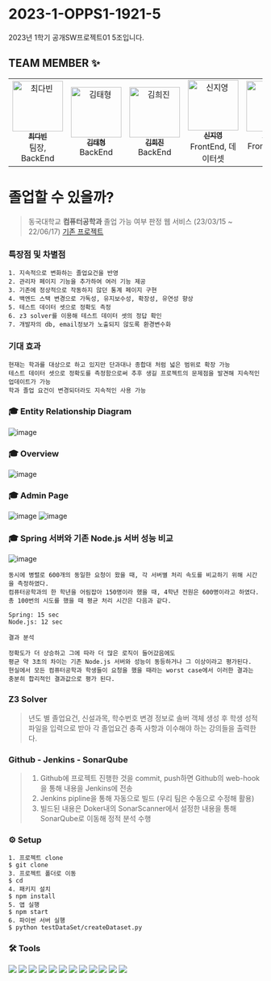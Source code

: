 # 2023-1-OPPS1-1921-5
2023년 1학기 공개SW프로젝트01 5조입니다.

## TEAM MEMBER ✨
<table>
  <tbody>
    <tr>
      <td align="center"  width="16.66%"><a href="https://github.com/dabeann"><img src="https://avatars.githubusercontent.com/u/127164905?v=4" width="100px;" alt="최다빈"/><br /><sub><b>최다빈</b></sub></a><br />팀장, BackEnd</td>
      <td align="center"  width="16.66%"><a href="https://github.com/pletain"><img src="https://avatars.githubusercontent.com/u/45763117?v=4" width="100px;" alt="김태형"/><br /><sub><b>김태형</b></sub></a><br />BackEnd</td>
      <td align="center"  width="16.66%"><a href="https://github.com/heejjinkim"><img src="https://avatars.githubusercontent.com/u/108065505?v=4" width="100px;" alt="김희진"/><br /><sub><b>김희진</b></sub></a><br />BackEnd</td>
      <td align="center"  width="16.66%"><a href="https://github.com/Sj0-0i"><img src="https://avatars.githubusercontent.com/u/80145172?v=4" width="100px;" alt="신지영"/><br /><sub><b>신지영</b></sub></a><br />FrontEnd, 데이터셋</td>
      <td align="center"  width="16.66%"><a href="https://github.com/eeheueklf"><img src="https://avatars.githubusercontent.com/u/92643238?v=4" width="100px;" alt="하유경"/><br /><sub><b>하유경</b></sub></a><br />FrontEnd, z3솔버</td>
      <td align="center"  width="16.66%"><a href="https://github.com/junnyange"><img src="https://avatars.githubusercontent.com/u/103040750?v=4" width="100px;" alt="허준상"/><br /><sub><b>허준상</b></sub></a><br />FrontEnd,z3솔버</td>
  </tbody>
</table>

# 졸업할 수 있을까?
> 동국대학교 **컴퓨터공학과** 졸업 가능 여부 판정 웹 서비스 (23/03/15 ~ 22/06/17)
[기존 프로젝트](https://github.com/CSID-DGU/2022-2-OSSP1-MooMinn-4/blob/main/README.md)

### 특장점 및 차별점
```
1. 지속적으로 변화하는 졸업요건을 반영
2. 관리자 페이지 기능을 추가하여 여러 기능 제공
3. 기존에 정상적으로 작동하지 않던 통계 페이지 구현
4. 백엔드 스택 변경으로 가독성, 유지보수성, 확장성, 유연성 향상
5. 테스트 데이터 셋으로 정확도 측정
6. z3 solver를 이용해 테스트 데이터 셋의 정답 확인
7. 개발자의 db, email정보가 노출되지 않도록 환경변수화
```

### 기대 효과
```
현재는 학과를 대상으로 하고 있지만 단과대나 종합대 처럼 넓은 범위로 확장 가능
테스트 데이터 셋으로 정확도를 측정함으로써 추후 생길 프로젝트의 문제점을 발견해 지속적인 업데이트가 가능
학과 졸업 요건이 변경되더라도 지속적인 사용 가능
```

### 🎓 Entity Relationship Diagram
![image](https://github.com/CSID-DGU/2023-1-OSSP1-1921-5/assets/127164905/0800c2c9-c30b-48a1-8cc5-63aece31d145)

### 🎓 Overview
![image](https://github.com/CSID-DGU/2023-1-OSSP1-1921-5/assets/127164905/8113c84a-be39-4518-8a2f-13733898568d)
### 🎓 Admin Page
![image](https://github.com/CSID-DGU/2023-1-OSSP1-1921-5/assets/127164905/901d394e-061c-4fec-9ef9-fd7a43d0b9db)
![image](https://github.com/CSID-DGU/2023-1-OSSP1-1921-5/assets/127164905/d634294e-b671-42c3-ab0b-bec5ff1280c6)

### 🎓 Spring 서버와 기존 Node.js 서버 성능 비교
![image](https://github.com/CSID-DGU/2023-1-OSSP1-1921-5/assets/127164905/1b04e5f4-1700-41ea-bafb-02ccfbc1cb06)
```
동시에 병렬로 600개의 동일한 요청이 왔을 때, 각 서버별 처리 속도를 비교하기 위해 시간을 측정하였다.
컴퓨터공학과의 한 학년을 어림잡아 150명이라 했을 때, 4학년 전원은 600명이라고 하였다.
총 100번의 시도를 했을 때 평균 처리 시간은 다음과 같다.

Spring: 15 sec
Node.js: 12 sec

결과 분석

정확도가 더 상승하고 그에 따라 더 많은 로직이 들어갔음에도
평균 약 3초의 차이는 기존 Node.js 서버와 성능이 동등하거나 그 이상이라고 평가된다.
현실에서 모든 컴퓨터공학과 학생들이 요청을 했을 때라는 worst case에서 이러한 결과는
충분히 합리적인 결과값으로 평가 된다.
```

### Z3 Solver
> 년도 별 졸업요건, 신설과목, 학수번호 변경 정보로 솔버 객체 생성 후 학생 성적 파일을 입력으로 받아 각 졸업요건 충족 사항과 이수해야 하는 강의들을 출력한다.

### Github - Jenkins - SonarQube
> 1. Github에 프로젝트 진행한 것을 commit, push하면 Github의 web-hook을 통해 내용을 Jenkins에 전송
> 2. Jenkins pipline을 통해 자동으로 빌드 (우리 팀은 수동으로 수정해 활용)
> 3. 빌드된 내용은 Doker내의 SonarScanner에서 설정한 내용을 통해 SonarQube로 이동해 정적 분석 수행

### ⚙️ Setup
```
1. 프로젝트 clone
$ git clone 
3. 프로젝트 폴더로 이동
$ cd 
4. 패키지 설치
$ npm install
5. 앱 실행
$ npm start
6. 파이썬 서버 실행
$ python testDataSet/createDataset.py
```
### 🛠️ Tools
<span><img src="https://img.shields.io/badge/GitHub-181717?style=flat-square&logo=github&logoColor=white"/></span>
<span><img src="https://img.shields.io/badge/VisualStudioCode-007ACC?style=flat-square&logo=VisualStudioCode&logoColor=white"/></span>
<span><img src="https://img.shields.io/badge/React-61DAFB?style=flat-square&logo=react&logoColor=black"/></span>
<span><img src="https://img.shields.io/badge/CSS3-1572B6?style=flat-square&logo=CSS3&logoColor=white"/></span>
<span><img src="https://img.shields.io/badge/JavaScript-F7DF1E?style=flat-square&logo=JavaScript&logoColor=black"/></span>
<span><img src="https://img.shields.io/badge/MySQL-4479A1?style=flat-square&logo=MySQL&logoColor=white"/></span>
<span><img src="https://img.shields.io/badge/Spring-6DB33F?style=flat-square&logo=Spring&logoColor=white"/></span>
<span><img src="https://img.shields.io/badge/IntelliJ_IDEA-000000?style=flat-square&logo=intellij-idea&logoColor=white"/></span>
<span><img src="https://img.shields.io/badge/Python-3776AB?style=flat-square&logo=Python&logoColor=white"/></span>
<span><img src="https://img.shields.io/badge/Docker-2496ED?style=flat-square&logo=Docker&logoColor=white"/></span>
<span><img src="https://img.shields.io/badge/Jenkins-D24939?style=flat-square&logo=Jenkins&logoColor=white"/></span>
<span><img src="https://img.shields.io/badge/SonarQube-4E9BCD?style=flat-square&logo=sonarqube&logoColor=white"/></span>


<!-- <span><img src="https://img.shields.io/badge/AWS-FF9900?style=flat-square&logo=AmazonAWS&logoColor=232F3E"/></span> -->
